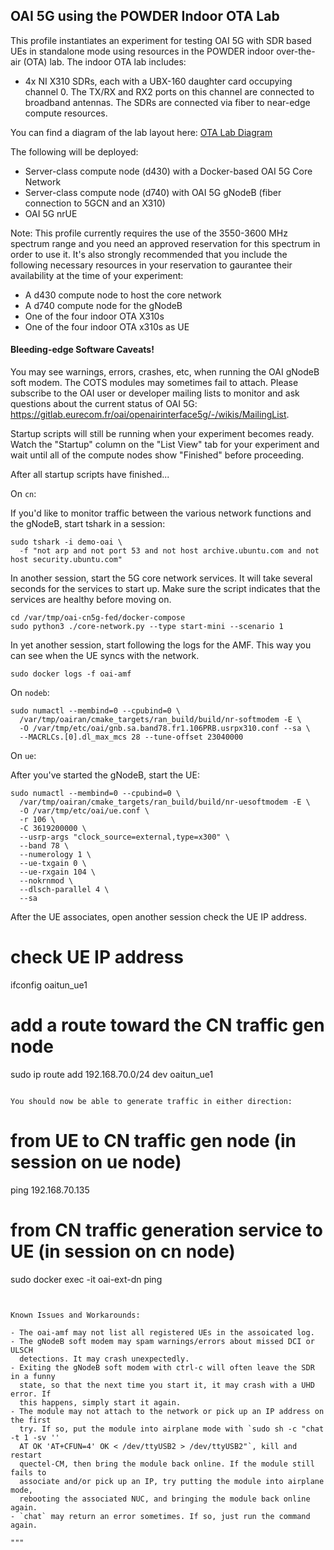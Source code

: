 ## OAI 5G using the POWDER Indoor OTA Lab

This profile instantiates an experiment for testing OAI 5G with SDR based UEs in
standalone mode using resources in the POWDER indoor over-the-air (OTA) lab.
The indoor OTA lab includes:

- 4x NI X310 SDRs, each with a UBX-160 daughter card occupying channel 0. The
  TX/RX and RX2 ports on this channel are connected to broadband antennas. The
  SDRs are connected via fiber to near-edge compute resources.

You can find a diagram of the lab layout here: [OTA Lab
Diagram](https://gitlab.flux.utah.edu/powderrenewpublic/powder-deployment/-/raw/master/diagrams/ota-lab.png)

The following will be deployed:

- Server-class compute node (d430) with a Docker-based OAI 5G Core Network
- Server-class compute node (d740) with OAI 5G gNodeB (fiber connection to 5GCN and an X310)
- OAI 5G nrUE

Note: This profile currently requires the use of the 3550-3600 MHz spectrum
range and you need an approved reservation for this spectrum in order to use it.
It's also strongly recommended that you include the following necessary
resources in your reservation to gaurantee their availability at the time of
your experiment:

- A d430 compute node to host the core network
- A d740 compute node for the gNodeB
- One of the four indoor OTA X310s
- One of the four indoor OTA x310s as UE

#### Bleeding-edge Software Caveats!

You may see warnings, errors, crashes, etc, when running the OAI gNodeB soft
modem. The COTS modules may sometimes fail to attach. Please subscribe to the
OAI user or developer mailing lists to monitor and ask questions about the
current status of OAI 5G:
https://gitlab.eurecom.fr/oai/openairinterface5g/-/wikis/MailingList.

Startup scripts will still be running when your experiment becomes ready.
Watch the "Startup" column on the "List View" tab for your experiment and wait
until all of the compute nodes show "Finished" before proceeding.

After all startup scripts have finished...

On `cn`:

If you'd like to monitor traffic between the various network functions and the
gNodeB, start tshark in a session:

```
sudo tshark -i demo-oai \
  -f "not arp and not port 53 and not host archive.ubuntu.com and not host security.ubuntu.com"
```

In another session, start the 5G core network services. It will take several
seconds for the services to start up. Make sure the script indicates that the
services are healthy before moving on.

```
cd /var/tmp/oai-cn5g-fed/docker-compose
sudo python3 ./core-network.py --type start-mini --scenario 1
```

In yet another session, start following the logs for the AMF. This way you can
see when the UE syncs with the network.

```
sudo docker logs -f oai-amf
```

On `nodeb`:

```
sudo numactl --membind=0 --cpubind=0 \
  /var/tmp/oairan/cmake_targets/ran_build/build/nr-softmodem -E \
  -O /var/tmp/etc/oai/gnb.sa.band78.fr1.106PRB.usrpx310.conf --sa \
  --MACRLCs.[0].dl_max_mcs 28 --tune-offset 23040000
```

On `ue`:

After you've started the gNodeB, start the UE:

```
sudo numactl --membind=0 --cpubind=0 \
  /var/tmp/oairan/cmake_targets/ran_build/build/nr-uesoftmodem -E \
  -O /var/tmp/etc/oai/ue.conf \
  -r 106 \
  -C 3619200000 \
  --usrp-args "clock_source=external,type=x300" \
  --band 78 \
  --numerology 1 \
  --ue-txgain 0 \
  --ue-rxgain 104 \
  --nokrnmod \
  --dlsch-parallel 4 \
  --sa
```

After the UE associates, open another session check the UE IP address.

# check UE IP address
ifconfig oaitun_ue1

# add a route toward the CN traffic gen node
sudo ip route add 192.168.70.0/24 dev oaitun_ue1
```

You should now be able to generate traffic in either direction:

```
# from UE to CN traffic gen node (in session on ue node)
ping 192.168.70.135

# from CN traffic generation service to UE (in session on cn node)
sudo docker exec -it oai-ext-dn ping <UE IP address>
```


Known Issues and Workarounds:

- The oai-amf may not list all registered UEs in the assoicated log.
- The gNodeB soft modem may spam warnings/errors about missed DCI or ULSCH
  detections. It may crash unexpectedly.
- Exiting the gNodeB soft modem with ctrl-c will often leave the SDR in a funny
  state, so that the next time you start it, it may crash with a UHD error. If
  this happens, simply start it again.
- The module may not attach to the network or pick up an IP address on the first
  try. If so, put the module into airplane mode with `sudo sh -c "chat -t 1 -sv ''
  AT OK 'AT+CFUN=4' OK < /dev/ttyUSB2 > /dev/ttyUSB2"`, kill and restart
  quectel-CM, then bring the module back online. If the module still fails to
  associate and/or pick up an IP, try putting the module into airplane mode,
  rebooting the associated NUC, and bringing the module back online again.
- `chat` may return an error sometimes. If so, just run the command again.

"""


